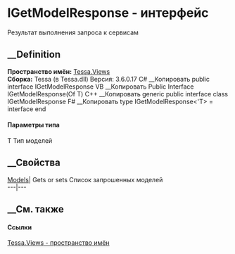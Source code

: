 # IGetModelResponse<T> \- интерфейс
Результат выполнения запроса к сервисам
## __Definition
 **Пространство имён:** [Tessa.Views](N_Tessa_Views.htm)  
 **Сборка:** Tessa (в Tessa.dll) Версия: 3.6.0.17
C# __Копировать
     public interface IGetModelResponse<T>
VB __Копировать
     Public Interface IGetModelResponse(Of T)
C++ __Копировать
    generic<typename T>
    public interface class IGetModelResponse
F# __Копировать
     type IGetModelResponse<'T> = interface end
#### Параметры типа
T
     Тип моделей 
## __Свойства
[Models](P_Tessa_Views_IGetModelResponse_1_Models.htm)|  Gets or sets Список
запрошенных моделей  
---|---  
## __См. также
#### Ссылки
[Tessa.Views - пространство имён](N_Tessa_Views.htm)
